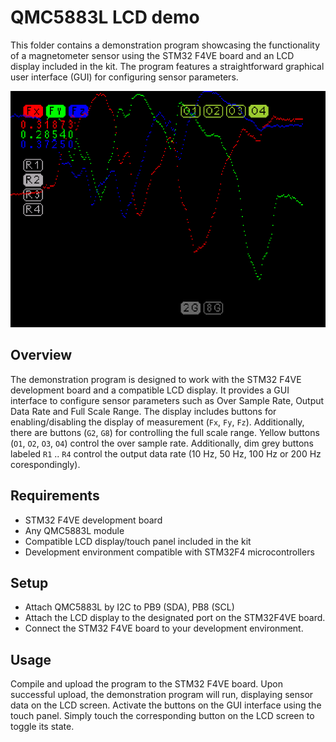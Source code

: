 # QMC5883L LCD demo

This folder contains a demonstration program showcasing the functionality
of a magnetometer sensor using the STM32 F4VE board
and an LCD display included in the kit. The program features a straightforward
graphical user interface (GUI) for configuring sensor parameters.

![Demo screenshot](qmc5883_lcd_x2.png)

## Overview

The demonstration program is designed to work with the STM32 F4VE development
board and a compatible LCD display. It provides a GUI interface to configure
sensor parameters such as Over Sample Rate, Output Data Rate and Full Scale
Range. The display includes buttons for enabling/disabling the display of
measurement (`Fx`, `Fy`, `Fz`). Additionally, there are buttons (`G2`, `G8`)
for controlling the full scale range. Yellow buttons (`O1`, `O2`, `O3`, `O4`)
control the over sample rate. Additionally, dim grey buttons labeled
 `R1` .. `R4` control the output data rate (10 Hz, 50 Hz, 100 Hz or 200 Hz
 corespondingly).

## Requirements

* STM32 F4VE development board
* Any QMC5883L module
* Compatible LCD display/touch panel included in the kit
* Development environment compatible with STM32F4 microcontrollers

## Setup

* Attach QMC5883L by I2C to PB9 (SDA), PB8 (SCL)
* Attach the LCD display to the designated port on the STM32F4VE board.
* Connect the STM32 F4VE board to your development environment.

## Usage

Compile and upload the program to the STM32 F4VE board. Upon successful upload,
the demonstration program will run, displaying sensor data on the LCD screen.
Activate the buttons on the GUI interface using the touch panel.
Simply touch the corresponding button on the LCD screen to toggle its state.
